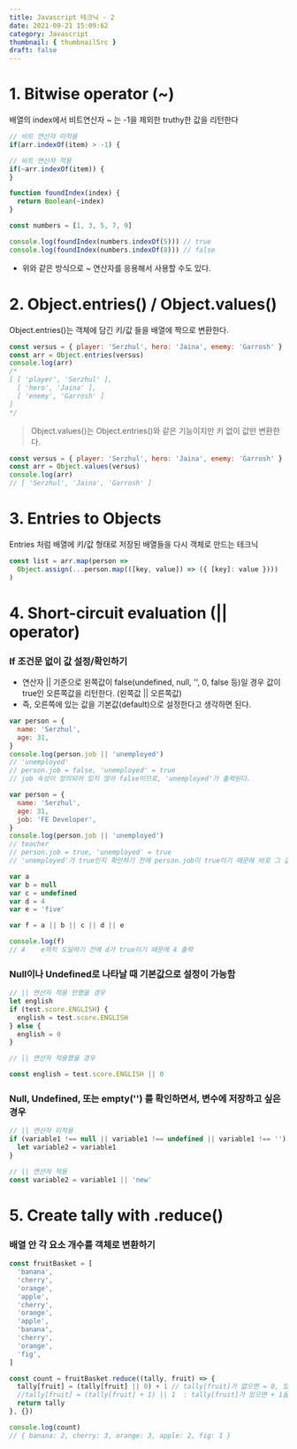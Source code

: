 ```yaml
---
title: Javascript 테크닉 - 2
date: 2021-09-21 15:09:62
category: Javascript
thumbnail: { thumbnailSrc }
draft: false
---
```


# 1. Bitwise operator (~)

배열의 index에서 비트연산자 ~ 는 -1을 제외한 truthy한 값을 리턴한다

```jsx
// 비트 연산자 미적용
if(arr.indexOf(item) > -1) {

// 비트 연산자 적용
if(~arr.indexOf(item)) {
}
```

```jsx
function foundIndex(index) {
  return Boolean(~index)
}

const numbers = [1, 3, 5, 7, 9]

console.log(foundIndex(numbers.indexOf(5))) // true
console.log(foundIndex(numbers.indexOf(8))) // false
```

- 위와 같은 방식으로 ~ 연산자를 응용해서 사용할 수도 있다.

# 2. Object.entries() / Object.values()

Object.entries()는 객체에 담긴 키/값 들을 배열에 짝으로 변환한다.

```jsx
const versus = { player: 'Serzhul', hero: 'Jaina', enemy: 'Garrosh' }
const arr = Object.entries(versus)
console.log(arr)
/*
[ [ 'player', 'Serzhul' ],
  [ 'hero', 'Jaina' ],
  [ 'enemy', 'Garrosh' ]
]
*/
```

> Object.values()는 Object.entries()와 같은 기능이지만 키 없이 값만 변환한다.

```jsx
const versus = { player: 'Serzhul', hero: 'Jaina', enemy: 'Garrosh' }
const arr = Object.values(versus)
console.log(arr)
// [ 'Serzhul', 'Jaina', 'Garrosh' ]
```

# 3. Entries to Objects

Entries 처럼 배열에 키/값 형태로 저장된 배열들을 다시 객체로 만드는 테크닉

```jsx
const list = arr.map(person =>
  Object.assign(...person.map(([key, value]) => ({ [key]: value })))
)
```

# 4. Short-circuit evaluation (|| operator)

### If 조건문 없이 값 설정/확인하기

- 연산자 || 기준으로 왼쪽값이 false(undefined, null, '', 0, false 등)일 경우 값이 true인 오른쪽값을 리턴한다. (왼쪽값 || 오른쪽값)
- 즉, 오른쪽에 있는 값을 기본값(default)으로 설정한다고 생각하면 된다.

```jsx
var person = {
  name: 'Serzhul',
  age: 31,
}
console.log(person.job || 'unemployed')
// 'unemployed'
// person.job = false, 'unemployed' = true
// job 속성이 정의되어 있지 않아 false이므로, 'unemployed'가 출력된다.

var person = {
  name: 'Serzhul',
  age: 31,
  job: 'FE Developer',
}
console.log(person.job || 'unemployed')
// teacher
// person.job = true, 'unemployed' = true
// 'unemployed'가 true인지 확인하기 전에 person.job이 true이기 때문에 바로 그 값을 리턴한다.

var a
var b = null
var c = undefined
var d = 4
var e = 'five'

var f = a || b || c || d || e

console.log(f)
// 4    e까지 도달하기 전에 d가 true이기 때문에 4 출력
```

### Null이나 Undefined로 나타날 때 기본값으로 설정이 가능함

```jsx
// || 연산자 적용 안했을 경우
let english
if (test.score.ENGLISH) {
  english = test.score.ENGLISH
} else {
  english = 0
}

// || 연산자 적용했을 경우

const english = test.score.ENGLISH || 0
```

### Null, Undefined, 또는 empty('') 를 확인하면서, 변수에 저장하고 싶은 경우

```jsx
// || 연산자 미적용
if (variable1 !== null || variable1 !== undefined || variable1 !== '') {
  let variable2 = variable1
}

// || 연산자 적용
const variable2 = variable1 || 'new'
```

# 5. Create tally with .reduce()

### 배열 안 각 요소 개수를 객체로 변환하기

```jsx
const fruitBasket = [
  'banana',
  'cherry',
  'orange',
  'apple',
  'cherry',
  'orange',
  'apple',
  'banana',
  'cherry',
  'orange',
  'fig',
]

const count = fruitBasket.reduce((tally, fruit) => {
  tally[fruit] = (tally[fruit] || 0) + 1 // tally[fruit]가 없으면 = 0, 있으면 +1을 해준다     기본값이 0
  //tally[fruit] = (tally[fruit] + 1) || 1  : tally[fruit]가 있으면 + 1을 해준다 없으면 tally[fruit] = 1 (기본값)
  return tally
}, {})

console.log(count)
// { banana: 2, cherry: 3, orange: 3, apple: 2, fig: 1 }
```

